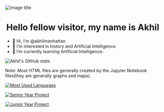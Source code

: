 ![image title](https://rushter.com/counter.svg)
<h1 align = "center">Hello fellow visitor, my name is Akhil</h1>

- 👋 Hi, I’m @akhilmanhattan
- 👀 I’m interested in history and Artificial Intelligence.
- 🌱 I’m currently learning Artificial Intelligence.

![Akhil's GitHub stats](https://github-readme-stats.vercel.app/api?username=akhilmanhattan)

Note: Most HTML files are generally created by the Jupyter Notebook files(they are generally graphs and maps).

[![Most Used Languages](https://github-readme-stats.vercel.app/api/top-langs/?username=akhilmanhattan)](https://github.com/akhilmanhattan/github-readme-stats)

[![Senior Year Project](https://github-readme-stats.vercel.app/api/pin/?username=akhilmanhattan&repo=twentyTimeProject)](https://github.com/akhilmanhattan/twentyTimeProject)

[![Junior Year Project](https://github-readme-stats.vercel.app/api/pin/?username=akhilmanhattan&repo=AI_in_Education)](https://github.com/akhilmanhattan/AI_in_Education)

